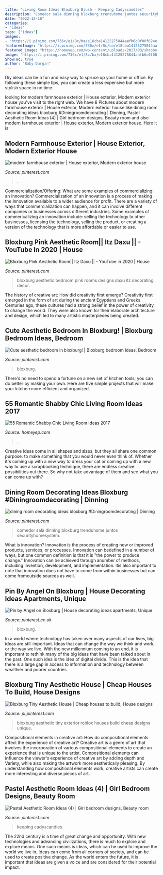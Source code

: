 ```yaml
---
title: "Living Room Ideas Bloxburg Blush - Keeping Cadyscandles"
description: "Comedor sala dinning bloxburg trenduhome juntos securityhomesystem"
date: "2022-12-16"
categories:
- "ideas"
tags: ["ideas"]
images:
- "https://i.pinimg.com/736x/e1/8c/ba/e18cba14125275844aafb6c0f00f024e.jpg"
featuredImage: "https://i.pinimg.com/736x/e1/8c/ba/e18cba14125275844aafb6c0f00f024e.jpg"
featured_image: "https://homeyep.com/wp-content/uploads/2017/03/shabby-chic-living-room/18-shabby-chic-living-room.jpg"
image: "https://i.pinimg.com/736x/e1/8c/ba/e18cba14125275844aafb6c0f00f024e.jpg"
ShowToc: true
author: "Baby Durgan"
---
```



Diy ideas can be a fun and easy way to spruce up your home or office. By following these simple tips, you can create a less expensive but more stylish space in no time.

	

		
looking for modern farmhouse exterior | House exterior, Modern exterior house you've visit to the right web. We have 8 Pictures about modern farmhouse exterior | House exterior, Modern exterior house like dining room decorating ideas bloxburg #Diningroomdecorating | Dinning, Pastel Aesthetic Room Ideas (4) | Girl bedroom designs, Beauty room and also modern farmhouse exterior | House exterior, Modern exterior house. Here it is:
		
    
## Modern Farmhouse Exterior | House Exterior, Modern Exterior House

<img loading=lazy src="https://i.pinimg.com/736x/10/cd/6d/10cd6de54cb261fc75f4282bd6cebf39.jpg" onerror="this.onerror=null;this.src='https://tse4.mm.bing.net/th?id=OIP.3UHrZbjKN8WhpIov9odIpgHaFC&amp;pid=15.1';" alt="modern farmhouse exterior | House exterior, Modern exterior house">

_Source: pinterest.com_

>. 

	

Commercialization/Offering: What are some examples of commercializing an innovation?
Commercialization of an innovation is a process of making the innovation available to a wider audience for profit. There are a variety of ways that commercialization can happen, and it can involve different companies or businesses across different industries. Some examples of commericalizing an innovation include: selling the technology to other businesses, licensing the technology, selling the product, or creating a version of the technology that is more affordable or easier to use.

    
## Bloxburg Pink Aesthetic Room|| Itz Daxu || - YouTube In 2020 | House

<img loading=lazy src="https://i.pinimg.com/736x/5c/1d/e4/5c1de433abd437f50328b9022b1dfbb9.jpg" onerror="this.onerror=null;this.src='https://tse3.mm.bing.net/th?id=OIP.k9EebMJ5XDo9d0R2gcgPjgHaFj&amp;pid=15.1';" alt="Bloxburg Pink Aesthetic Room|| Itz Daxu || - YouTube in 2020 | House">

_Source: pinterest.com_

>bloxburg aesthetic bedroom pink rooms designs daxu itz decorating decor. 

	

The history of creative art: How did creativity first emerge?
Creativity first emerged in the form of art during the ancient Egyptians and Greeks. Centuries ago, these cultures had a strong belief in the power of creativity to change the world. They were also known for their elaborate architecture and design, which led to many artistic masterpieces being created.

    
## Cute Aesthetic Bedroom In Bloxburg! | Bloxburg Bedroom Ideas, Bedroom

<img loading=lazy src="https://i.pinimg.com/736x/cd/a2/0c/cda20cc030dbf3f533ad169e15872069.jpg" onerror="this.onerror=null;this.src='https://tse2.mm.bing.net/th?id=OIP.7Dz2ZiHnQOYC_2WAPQsztgHaDj&amp;pid=15.1';" alt="Cute aesthetic bedroom in bloxburg! | Bloxburg bedroom ideas, Bedroom">

_Source: pinterest.com_

>bloxburg. 

	

There's no need to spend a fortune on a new set of kitchen tools; you can do better by making your own. Here are five simple projects that will make your kitchen more efficient and organized.

    
## 55 Romantic Shabby Chic Living Room Ideas 2017

<img loading=lazy src="https://homeyep.com/wp-content/uploads/2017/03/shabby-chic-living-room/18-shabby-chic-living-room.jpg" onerror="this.onerror=null;this.src='https://tse2.mm.bing.net/th?id=OIP.H2axpRcMHYevZkd7M029BAHaLG&amp;pid=15.1';" alt="55 Romantic Shabby Chic Living Room Ideas 2017">

_Source: homeyep.com_

>. 

	

Creative ideas come in all shapes and sizes, but they all share one common purpose: to make something that you would never even think of. Whether it's coming up with a new way to dress your cat or coming up with a new way to use a scrapbooking technique, there are endless creative possibilities out there. So why not take advantage of them and see what you can come up with?

    
## Dining Room Decorating Ideas Bloxburg #Diningroomdecorating | Dinning

<img loading=lazy src="https://i.pinimg.com/736x/fa/9b/42/fa9b42e8174257e5ed93239c7a4ee434.jpg" onerror="this.onerror=null;this.src='https://tse3.mm.bing.net/th?id=OIP.v-JowCpyxGBWTpN5-eZ5cQHaJ3&amp;pid=15.1';" alt="dining room decorating ideas bloxburg #Diningroomdecorating | Dinning">

_Source: pinterest.com_

>comedor sala dinning bloxburg trenduhome juntos securityhomesystem. 

	

What is innovation?
Innovation is the process of creating new or improved products, services, or processes. Innovation can bedefined in a number of ways, but one common definition is that it is "the power to produce change." Innovation can be achieved through anumber of methods, including invention, development, and implementation. Itis also important to note that innovation does not have to come from within businesses but can come fromoutside sources as well.

    
## Pin By Angel On Bloxburg | House Decorating Ideas Apartments, Unique

<img loading=lazy src="https://i.pinimg.com/736x/07/f5/c9/07f5c993b5585831dba369a98a2f4d1d.jpg" onerror="this.onerror=null;this.src='https://tse2.mm.bing.net/th?id=OIP.TIXSTn40vqz5McYnqXCqeQHaEJ&amp;pid=15.1';" alt="Pin by Angel on Bloxburg | House decorating ideas apartments, Unique">

_Source: pinterest.co.uk_

>bloxburg. 

	

In a world where technology has taken over many aspects of our lives, big ideas are still important. Ideas that can change the way we think and work, or the way we live. With the new millennium coming to an end, it is important to rethink many of the big ideas that have been talked about in the past. One such idea is the idea of digital divide. This is the idea that there is a large gap in access to information and technology between wealthier and poorer countries.

    
## Bloxburg Tiny Aesthetic House | Cheap Houses To Build, House Designs

<img loading=lazy src="https://i.pinimg.com/736x/1a/8f/52/1a8f52221a764a82d371cd9a3326aaff.jpg" onerror="this.onerror=null;this.src='https://tse3.mm.bing.net/th?id=OIP.jBTTL4AmWmcU8khLGPNZ7gHaEv&amp;pid=15.1';" alt="Bloxburg Tiny Aesthetic House | Cheap houses to build, House designs">

_Source: pl.pinterest.com_

>bloxburg aesthetic tiny exterior roblox houses build cheap designs unique. 

	

Compositional elements in creative art: How do compositional elements affect the experience of creative art?
Creative art is a genre of art that involves the incorporation of various compositional elements to create an experience that is unique to the artist. Compositional elements can influence the viewer's experience of creative art by adding depth and Variety, while also making the artwork more aesthetically pleasing. By understanding how compositional elements work, creative artists can create more interesting and diverse pieces of art.

    
## Pastel Aesthetic Room Ideas (4) | Girl Bedroom Designs, Beauty Room

<img loading=lazy src="https://i.pinimg.com/736x/e1/8c/ba/e18cba14125275844aafb6c0f00f024e.jpg" onerror="this.onerror=null;this.src='https://tse3.mm.bing.net/th?id=OIP.f6JC7w7hcnhk2KLanpqjpwHaHa&amp;pid=15.1';" alt="Pastel Aesthetic Room Ideas (4) | Girl bedroom designs, Beauty room">

_Source: pinterest.com_

>keeping cadyscandles. 

	

The 22nd century is a time of great change and opportunity. With new technologies and advancing civilizations, there is much to explore and explore means. One such means is ideas, which can be used to improve the world we live in. Ideas can come from all corners of society, and can be used to create positive change. As the world enters the future, it is important that ideas are given a voice and are considered for their potential impact.

